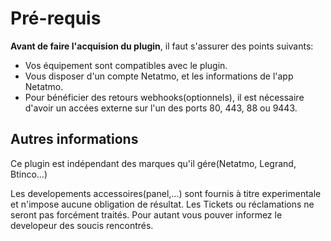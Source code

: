 # Pré-requis

**Avant de faire l'acquision du plugin**, il faut s'assurer des points suivants:

- Vos équipement sont compatibles avec le plugin.
- Vous disposer d'un compte Netatmo, et les informations de l'app Netatmo.
- Pour bénéficier des retours webhooks(optionnels), il est nécessaire d'avoir un accées externe sur l'un des ports 80, 443, 88 ou 9443.

## Autres informations

Ce plugin est indépendant des marques qu'il gére(Netatmo, Legrand, Btinco...)

Les developements accessoires(panel,...) sont fournis à titre experimentale et n'impose aucune obligation de résultat. Les Tickets ou réclamations ne seront pas forcément traités.
Pour autant vous pouver informez le developeur des soucis rencontrés.